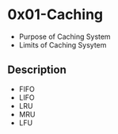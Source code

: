 # 0x01-Caching
- Purpose of Caching System
- Limits of Caching Sysytem

## Description
- FIFO
- LIFO
- LRU
- MRU
- LFU
